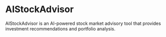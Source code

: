 # AIStockAdvisor
AIStockAdvisor is an AI-powered stock market advisory tool that provides investment recommendations and portfolio analysis.
